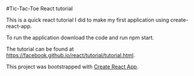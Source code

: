 #Tic-Tac-Toe React tutorial

This is a quick react tutorial I did to make my first application using create-react-app.

To run the application download the code and run npm start.

The tutorial can be found at https://facebook.github.io/react/tutorial/tutorial.html.

This project was bootstrapped with [Create React App](https://github.com/facebookincubator/create-react-app).

